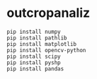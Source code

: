 # outcropanaliz

```commandline
pip install numpy
pip install pathlib
pip install matplotlib
pip install opencv-python
pip install scipy
pip install pyshp
pip install pandas
```